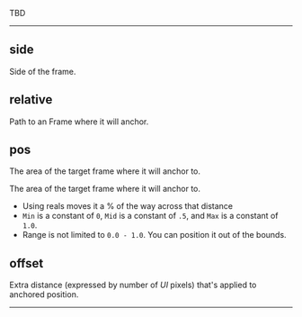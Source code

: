 TBD

___

## side

Side of the frame.

## relative

Path to an Frame where it will anchor.

## pos

The area of the target frame where it will anchor to.

The area of the target frame where it will anchor to.

- Using reals moves it a % of the way across that distance
- `Min` is a constant of `0`, `Mid` is a constant of `.5`, and `Max` is a constant of `1.0`.
- Range is not limited to `0.0 - 1.0`. You can position it out of the bounds.

## offset

Extra distance (expressed by number of *UI* pixels) that's applied to anchored position.

___